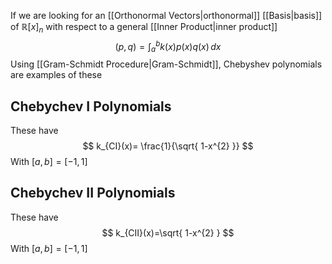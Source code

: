 If we are looking for an [[Orthonormal Vectors|orthonormal]] [[Basis|basis]] of $\mathbb{R}[x]_{n}$ with respect to a general [[Inner Product|inner product]]
$$
(p,q)=\int ^{b}_{a} k(x)p(x)q(x) \, dx
$$
Using [[Gram-Schmidt Procedure|Gram-Schmidt]], Chebyshev polynomials are examples of these
## Chebychev I Polynomials
These have
$$
k_{CI}(x)= \frac{1}{\sqrt{ 1-x^{2} }}
$$
With $[a,b]=[-1,1]$
## Chebychev II Polynomials
These have
$$
k_{CII}(x)=\sqrt{ 1-x^{2} }
$$
With $[a,b]=[-1,1]$
